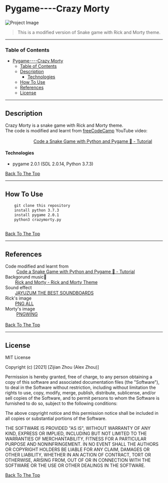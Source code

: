 # Pygame----Crazy Morty

![Project Image](https://github.com/zhouuualexander/pygame_snake/blob/master/resources/rickandmorty/Demo.png)

> This is a modified version of Snake game with Rick and Morty theme.

---

### Table of Contents
- [Pygame----Crazy Morty](#pygame----crazy-morty)
    - [Table of Contents](#table-of-contents)
  - [Description](#description)
      - [Technologies](#technologies)
  - [How To Use](#how-to-use)
  - [References](#references)
  - [License](#license)

---

## Description

Crazy Morty is a snake game with Rick and Morty theme.<br>
The code is modified and learnt from [freeCodeCamp](https://www.freecodecamp.org/) YouTube video: <br><br>
&nbsp;&nbsp;&nbsp;&nbsp;&nbsp;&nbsp;&nbsp;&nbsp;&nbsp;&nbsp;&nbsp;&nbsp;&nbsp;&nbsp;&nbsp;&nbsp;&nbsp;&nbsp;&nbsp;&nbsp;&nbsp;&nbsp;&nbsp;[Code a Snake Game with Python and Pygame 🐍 - Tutorial](https://www.youtube.com/watch?v=8dfePlONtls&t=4055s)

#### Technologies

- pygame 2.0.1 (SDL 2.0.14, Python 3.7.3)

[Back To The Top](#Pygame----Crazy-Morty)

---

## How To Use


```html
    git clone this repository
    install python 3.7.3 
    install pygame 2.0.1
    python3 crazymorty.py
    
```
[Back To The Top](#Pygame----Crazy-Morty)

---

## References
Code modified and learnt from <br>
&nbsp;&nbsp;&nbsp;&nbsp;&nbsp;&nbsp;&nbsp;&nbsp;
[Code a Snake Game with Python and Pygame 🐍 - Tutorial](https://www.youtube.com/watch?v=8dfePlONtls&t=4055s)<br>
Backgorund music🎵<br>
&nbsp;&nbsp;&nbsp;&nbsp;&nbsp;&nbsp;&nbsp;&nbsp;[Rick and Morty - Rick and Morty Theme](https://www.youtube.com/watch?v=YQxRvqD4oSQ)<br>
Sound effect<br>
&nbsp;&nbsp;&nbsp;&nbsp;&nbsp;&nbsp;&nbsp;&nbsp;[JAYUZUM THE BEST SOUNDBOARDS](https://jayuzumi.com/rick-and-morty-soundboards)
<br>
Rick's image<br>
&nbsp;&nbsp;&nbsp;&nbsp;&nbsp;&nbsp;&nbsp;&nbsp;[PNG ALL](http://www.pngall.com/rick-and-morty-png/download/36932)<br>
Morty's image<br>
&nbsp;&nbsp;&nbsp;&nbsp;&nbsp;&nbsp;&nbsp;&nbsp;
[PNGWING](https://www.pngwing.com/en/free-png-xaxvq)<br><br>
[Back To The Top](#Pygame----Crazy-Morty)

---

## License

MIT License

Copyright (c) [2021] [Zijian Zhou (Alex Zhou)]

Permission is hereby granted, free of charge, to any person obtaining a copy
of this software and associated documentation files (the "Software"), to deal
in the Software without restriction, including without limitation the rights
to use, copy, modify, merge, publish, distribute, sublicense, and/or sell
copies of the Software, and to permit persons to whom the Software is
furnished to do so, subject to the following conditions:

The above copyright notice and this permission notice shall be included in all
copies or substantial portions of the Software.

THE SOFTWARE IS PROVIDED "AS IS", WITHOUT WARRANTY OF ANY KIND, EXPRESS OR
IMPLIED, INCLUDING BUT NOT LIMITED TO THE WARRANTIES OF MERCHANTABILITY,
FITNESS FOR A PARTICULAR PURPOSE AND NONINFRINGEMENT. IN NO EVENT SHALL THE
AUTHORS OR COPYRIGHT HOLDERS BE LIABLE FOR ANY CLAIM, DAMAGES OR OTHER
LIABILITY, WHETHER IN AN ACTION OF CONTRACT, TORT OR OTHERWISE, ARISING FROM,
OUT OF OR IN CONNECTION WITH THE SOFTWARE OR THE USE OR OTHER DEALINGS IN THE
SOFTWARE.

[Back To The Top](#Pygame----Crazy-Morty)


